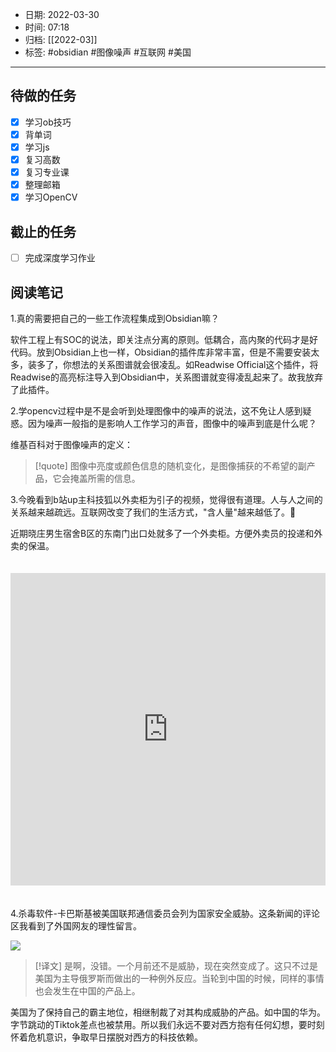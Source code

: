 - 日期: 2022-03-30
- 时间: 07:18
- 归档: [[2022-03]]
- 标签: #obsidian  #图像噪声 #互联网 #美国
---

## 待做的任务

- [x] 学习ob技巧
- [x] 背单词
- [x] 学习js
- [x] 复习高数
- [x] 复习专业课
- [x] 整理邮箱
- [x] 学习OpenCV

## 截止的任务

- [ ] 完成深度学习作业

## 阅读笔记

1.真的需要把自己的一些工作流程集成到Obsidian嘛？

软件工程上有SOC的说法，即关注点分离的原则。低耦合，高内聚的代码才是好代码。放到Obsidian上也一样，Obsidian的插件库非常丰富，但是不需要安装太多，装多了，你想法的关系图谱就会很凌乱。如Readwise Official这个插件，将Readwise的高亮标注导入到Obsidian中，关系图谱就变得凌乱起来了。故我放弃了此插件。

2.学opencv过程中是不是会听到处理图像中的噪声的说法，这不免让人感到疑惑。因为噪声一般指的是影响人工作学习的声音，图像中的噪声到底是什么呢？

维基百科对于图像噪声的定义：

> [!quote]
> 图像中亮度或颜色信息的随机变化，是图像捕获的不希望的副产品，它会掩盖所需的信息。

3.今晚看到b站up主科技狐以外卖柜为引子的视频，觉得很有道理。人与人之间的关系越来越疏远。互联网改变了我们的生活方式，"含人量"越来越低了。👻

近期晓庄男生宿舍B区的东南门出口处就多了一个外卖柜。方便外卖员的投递和外卖的保温。
<iframe src="https://player.bilibili.com/player.html?aid=382707635&bvid=BV1nZ4y1z7jr&cid=562645734&page=1"  scrolling="no" border="0" frameborder="no" framespacing="0" allowfullscreen="true" style="width: 100%; height: 500px; max-width: 100%；align:center; padding:20px 0;"> </iframe>

4.杀毒软件-卡巴斯基被美国联邦通信委员会列为国家安全威胁。这条新闻的评论区我看到了外国网友的理性留言。

![](https://vip2.loli.io/2022/03/30/sRTW6QIHDgvFXhK.png)

> [!译文]
> 是啊，没错。一个月前还不是威胁，现在突然变成了。这只不过是美国为主导俄罗斯而做出的一种例外反应。当轮到中国的时候，同样的事情也会发生在中国的产品上。

美国为了保持自己的霸主地位，相继制裁了对其构成威胁的产品。如中国的华为。字节跳动的Tiktok差点也被禁用。所以我们永远不要对西方抱有任何幻想，要时刻怀着危机意识，争取早日摆脱对西方的科技依赖。